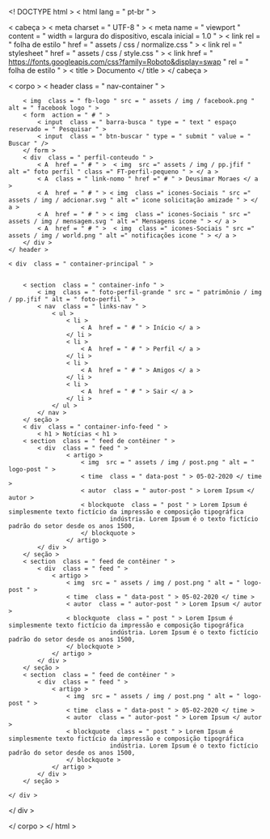 <! DOCTYPE html >
< html  lang = " pt-br " >

< cabeça >
    < meta  charset = " UTF-8 " >
    < meta  name = " viewport " content = " width = largura do dispositivo, escala inicial = 1.0 " >
    < link  rel = " folha de estilo " href = " assets / css / normalize.css " >
    < link  rel = " stylesheet " href = " assets / css / style.css " >
    < link  href = " https://fonts.googleapis.com/css?family=Roboto&display=swap " rel = " folha de estilo " >
    < title > Documento </ title >
</ cabeça >

< corpo >
    < header  class = " nav-container " >

        < img  class = " fb-logo " src = " assets / img / facebook.png " alt = " facebook logo " >
        < form  action = " # " >
            < input  class = " barra-busca " type = " text " espaço reservado = " Pesquisar " >
            < input  class = " btn-buscar " type = " submit " value = " Buscar " />
        </ form >
        < div  class = " perfil-conteudo " >
            < A  href = " # " >  < img  src =" assets / img / pp.jfif " alt =" foto perfil " class =" FT-perfil-pequeno " > </ a >
            < A  class = " link-nomo " href =" # " > Deusimar Moraes </ a >
            < A  href = " # " > < img  class =" icones-Sociais " src =" assets / img / adcionar.svg " alt =" icone solicitação amizade " > </ a >
            < A  href = " # " > < img  class =" icones-Sociais " src =" assets / img / mensagem.svg " alt =" Mensagens icone " > </ a >
            < A  href = " # " >  < img  class =" icones-Sociais " src =" assets / img / world.png " alt =" notificações icone " > </ a >
        </ div >
    </ header >

    < div  class = " container-principal " >


        < section  class = " container-info " >
            < img  class = " foto-perfil-grande " src = " patrimônio / img / pp.jfif " alt = " foto-perfil " >
            < nav  class = " links-nav " >
                < ul >
                    < li >
                        < A  href = " # " > Início </ a >
                    </ li >
                    < li >
                        < A  href = " # " > Perfil </ a >
                    </ li >
                    < li >
                        < A  href = " # " > Amigos </ a >
                    </ li >
                    < li >
                        < A  href = " # " > Sair </ a >
                    </ li >
                </ ul >
            </ nav >
        </ seção >
        < div  class = " container-info-feed " >
            < h1 > Notícias < h1 >
        < section  class = " feed de contêiner " >
            < div  class = " feed " >
                    < artigo >
                        < img  src = " assets / img / post.png " alt = " logo-post " >
                        < time  class = " data-post " > 05-02-2020 </ time >
                        < autor  class = " autor-post " > Lorem Ipsum </ autor >
                        < blockquote  class = " post " > Lorem Ipsum é simplesmente texto fictício da impressão e composição tipográfica
                                indústria. Lorem Ipsum é o texto fictício padrão do setor desde os anos 1500,
                        </ blockquote >
                    </ artigo >
            </ div >
        </ seção >
        < section  class = " feed de contêiner " >
            < div  class = " feed " >
                < artigo >
                    < img  src = " assets / img / post.png " alt = " logo-post " >
                    < time  class = " data-post " > 05-02-2020 </ time >
                    < autor  class = " autor-post " > Lorem Ipsum </ autor >
                    < blockquote  class = " post " > Lorem Ipsum é simplesmente texto fictício da impressão e composição tipográfica
                                indústria. Lorem Ipsum é o texto fictício padrão do setor desde os anos 1500,
                    </ blockquote >
                </ artigo >
            </ div >
        </ seção >
        < section  class = " feed de contêiner " >
            < div  class = " feed " >
                < artigo >
                    < img  src = " assets / img / post.png " alt = " logo-post " >
                    < time  class = " data-post " > 05-02-2020 </ time >
                    < autor  class = " autor-post " > Lorem Ipsum </ autor >
                    < blockquote  class = " post " > Lorem Ipsum é simplesmente texto fictício da impressão e composição tipográfica
                                indústria. Lorem Ipsum é o texto fictício padrão do setor desde os anos 1500,
                    </ blockquote >
                </ artigo >
            </ div >
        </ seção >

    </ div >
    
    
    
</ div >

</ corpo >
</ html >
